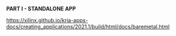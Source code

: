 
**PART I - STANDALONE APP**


https://xilinx.github.io/kria-apps-docs/creating_applications/2021.1/build/html/docs/baremetal.html

